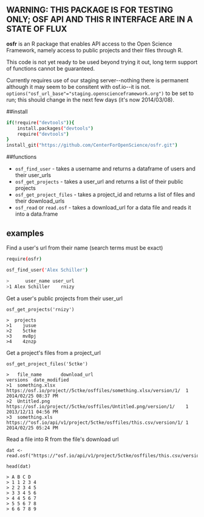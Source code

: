 ## WARNING: THIS PACKAGE IS FOR TESTING ONLY; OSF API AND THIS R INTERFACE ARE IN A STATE OF FLUX

**osfr** is an R package that enables API access to the Open Science Framework, namely access to public projects and their files through R.

This code is not yet ready to be used beyond trying it out, long term support of functions cannot be guaranteed.

Currently requires use of our staging server--nothing there is permanent although it may seem to be consitent with osf.io--it is not. `options("osf_url_base"="staging.openscienceframework.org")` to be set to run; this should change in the next few days (it's now 2014/03/08).

##install

```bash
if(!require("devtools")){
    install.packages("devtools")
    require("devtools")
}
install_git("https://github.com/CenterForOpenScience/osfr.git")
```

##functions

- `osf_find_user` - takes a username and returns a dataframe of users and their user_urls
- `osf_get_projects` - takes a user_url and returns a list of their public projects
- `osf_get_project_files` - takes a project_id and returns a list of files and their download_urls
- `osf_read` or `read.osf` - takes a download_url for a data file and reads it into a data.frame
 
## examples

Find a user's url from their name (search terms must be exact)

```bash
require(osfr)

osf_find_user('Alex Schiller')

>      user_name user_url
>1 Alex Schiller    rnizy
```

Get a user's public projects from their user_url

```
osf_get_projects('rnizy')

>  projects
>1    jusue
>2    5ctke
>3    mv8pj
>4    4znzp
```
Get a project's files from a project_url

```
osf_get_project_files('5ctke')

>   file_name       download_url                                                      versions  date_modified
>1  something.xlsx  https://osf.io/project//5ctke/osffiles/something.xlsx/version/1/  1         2014/02/25 08:37 PM
>2  Untitled.png    https://osf.io/project//5ctke/osffiles/Untitled.png/version/1/    1         2013/12/11 04:56 PM
>3  something.xls   https://"osf.io/api/v1/project/5ctke/osffiles/this.csv/version/1/ 1         2014/02/25 05:24 PM
```

Read a file into R from the file's download url

```
dat <- read.osf("https://"osf.io/api/v1/project/5ctke/osffiles/this.csv/version/1/")

head(dat)

> A B C D
> 1 1 2 3 4
> 2 2 3 4 5
> 3 3 4 5 6
> 4 4 5 6 7
> 5 5 6 7 8
> 6 6 7 8 9
```
